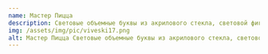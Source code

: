 ```yaml
---
name: Мастер Пицца
description: Световые объемные буквы из акрилового стекла, световой фигурный короб
img: /assets/img/pic/viveski17.png
alt: Мастер Пицца Световые объемные буквы из акрилового стекла, световой фигурный короб
---
```

